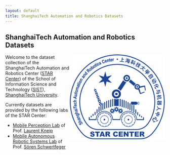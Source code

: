```yaml
---
layout: default
title: ShanghaiTech Automation and Robotics Datasets
---
```


## ShanghaiTech Automation and Robotics Datasets

<img style="float: right" src="/logo.svg" width=300x />

Welcome to the dataset collection of the ShanghaiTech Automation and Robotics Center ([STAR Center](https://star-center.shanghaitech.edu.cn/)) of the School of Information Science and Technology ([SIST](https://sist.shanghaitech.edu.cn/sist_en/)), [ShanghaiTech University](https://www.shanghaitech.edu.cn/eng/).

Currently datasets are provided by the following labs of the STAR Center:
- [Mobile Perception Lab](http://mpl.sist.shanghaitech.edu.cn/) of Prof. [Laurent Kneip](http://mpl.sist.shanghaitech.edu.cn/Director.html)
- [Mobile Autonomous Robotic Systems Lab](https://robotics.shanghaitech.edu.cn/) of Prof. [Sören Schwertfeger](https://robotics.shanghaitech.edu.cn/people/soeren)


 